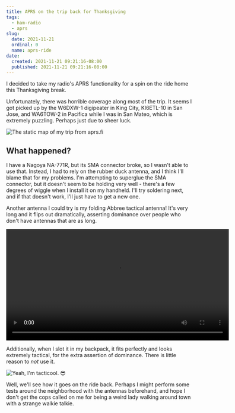 ```yaml
---
title: APRS on the trip back for Thanksgiving
tags:
  - ham-radio
  - aprs
slug:
  date: 2021-11-21
  ordinal: 0
  name: aprs-ride
date:
  created: 2021-11-21 09:21:16-08:00
  published: 2021-11-21 09:21:16-08:00
---
```


I decided to take my radio's APRS functionality for a spin on the ride home this
Thanksgiving break.

Unfortunately, there was horrible coverage along most of the trip. It seems I
got picked up by the W6DXW-1 digipeater in King City, KI6ETL-10 in San Jose, and
WA6TOW-2 in Pacifica while I was in San Mateo, which is extremely puzzling.
Perhaps just due to sheer luck.

![The static map of my trip from aprs.fi](./staticmap.png)

## What happened?

I have a Nagoya NA-771R, but its SMA connector broke, so I wasn't able to use
that. Instead, I had to rely on the rubber duck antenna, and I think I'll blame
that for my problems. I'm attempting to superglue the SMA connector, but it
doesn't seem to be holding very well - there's a few degrees of wiggle when I
install it on my handheld. I'll try soldering next, and if that doesn't work,
I'll just have to get a new one.

Another antenna I could try is my folding Abbree tactical antenna! It's very
long and it flips out dramatically, asserting dominance over people who don't
have antennas that are as long.

<video height="300" controls>
  <source src="/_/2021/11/21/0/tactical-antenna.mp4" type="video/mp4">
  The tactical antenna, which flips out!!!
</video>

Additionally, when I slot it in my backpack, it fits perfectly and looks
extremely tactical, for the extra assertion of dominance. There is little reason
to _not_ use it.

![Yeah, I'm tacticool. 😎](./backpack-antenna.jpg)

Well, we'll see how it goes on the ride back. Perhaps I might perform some tests
around the neighborhood with the antennas beforehand, and hope I don't get the
cops called on me for being a weird lady walking around town with a strange
walkie talkie.
